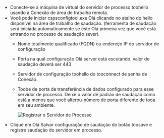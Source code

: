 * Conecte-se a máquina de virtual do servidor de processo toohello usando a Conexão de área de trabalho remota.
* Você pode iniciar cspsconfigtool.exe Olá clicando no atalho do hello disponível na área de trabalho de saudação. (ferramenta de saudação será iniciada automaticamente se este Olá primeira vez que você está entrando no processo de saudação sever).
  - Nome totalmente qualificado (FQDN) ou endereço IP do servidor de configuração
  - Porta na qual configuração Olá server está escutando. valor de saudação deverá ser 443
  - Servidor de configuração toohello do tooconnect de senha de Conexão.
  - Toobe de porta de transferência de dados configurado para esse servidor de processo. Deixe o valor de padrão de saudação como está a menos que você alterou-número de porta diferente de tooa em seu ambiente.

    ![Registrar o Servidor de Processo](./media/site-recovery-vmware-register-process-server/register-ps.png)
* Clique em Olá Salvar configuração de saudação do botão toosave e registre saudação do servidor em processo.
